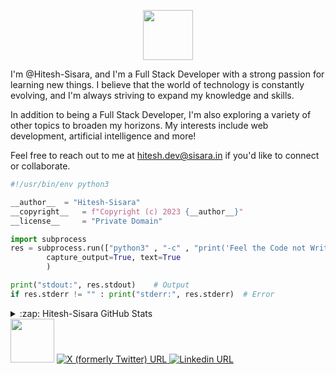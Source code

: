<p align="center">
<a href="https://github.com/Hitesh-Sisara/">
     <img height="80" src="https://readme-typing-svg.demolab.com?font=Delius&size=17&duration=2000&pause=100&multiline=true&width=600&height=80&color=247d89&lines=Hello there! 👋;I'm @Hitesh-Sisara;Go, FLutter, React, Node Developer alt="Typing SVG" />
</a>

</p>
I'm @Hitesh-Sisara, and I'm a Full Stack Developer with a strong passion for learning new things. I believe that the world of technology is constantly evolving, and I'm always striving to expand my knowledge and skills.


In addition to being a Full Stack Developer, I'm also exploring a variety of other topics to broaden my horizons. My interests include web development, artificial intelligence and more!

Feel free to reach out to me at hitesh.dev@sisara.in if you'd like to connect or collaborate.

```python
#!/usr/bin/env python3

__author__	= "Hitesh-Sisara"
__copyright__   = f"Copyright (c) 2023 {__author__}"
__license__ 	= "Private Domain"

import subprocess
res = subprocess.run(["python3" , "-c" , "print('Feel the Code not Write it')"],
		capture_output=True, text=True
		)

print("stdout:", res.stdout)	# Output
if res.stderr != "" : print("stderr:", res.stderr)	# Error

```

<details>
  <summary>:zap: Hitesh-Sisara GitHub Stats</summary>
  <br>
  <img align="left" alt="innovatorved GitHub Stats" src="https://github-readme-stats.vercel.app/api?username=Hitesh-Sisara&show_icons=true&theme=cobalt&hide_border=true" /><br>
</details>

<img height="70px" src="https://skillicons.dev/icons?i=go,flutter,react,nextjs,nodejs,javascript,typescript,supabase,python,bash,flask,git,github,graphql,aws,gcp,cloudflare,docker,firebase,githubactions,go,mongodb,mysql,planetscale,prisma,tailwind,vscode" />


<a href="https://twitter.com/hitesh_sisara">

<img alt="X (formerly Twitter) URL" src="https://img.shields.io/twitter/url?url=https%3A%2F%2Ftwitter.com%2Fhitesh_sisara&style=social&logo=x&logoColor=black&label=%40Hitesh_Sisara&labelColor=black">

</a>


<a href="https://www.linkedin.com/in/hitesh-sisara-59354a1b4/">

<img alt="Linkedin URL" src="https://img.shields.io/twitter/url?url=https%3A%2F%2Fwww.linkedin.com%2Fin%2Fhitesh-sisara-59354a1b4%2F&style=social&logo=Linkedin&logoColor=blue&label=Hitesh%20Sisara&labelColor=blue">

</a>



